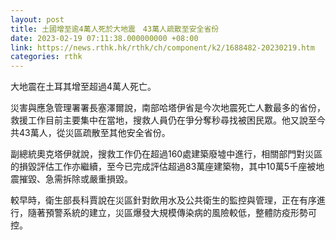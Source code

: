 ```yaml
---
layout: post
title: 土國增至逾4萬人死於大地震　43萬人疏散至安全省份
date: 2023-02-19 07:11:38.000000000 +08:00
link: https://news.rthk.hk/rthk/ch/component/k2/1688482-20230219.htm
categories: rthk
---
```


大地震在土耳其增至超過4萬人死亡。

災害與應急管理署署長塞澤爾說，南部哈塔伊省是今次地震死亡人數最多的省份，救援工作目前主要集中在當地，搜救人員仍在爭分奪秒尋找被困民眾。他又說至今共43萬人，從災區疏散至其他安全省份。

副總統奧克塔伊就說，搜救工作仍在超過160處建築廢墟中進行，相關部門對災區的損毀評估工作亦繼續，至今已完成評估超過83萬座建築物，其中10萬5千座被地震摧毀、急需拆除或嚴重損毀。

較早時，衛生部長科賈說在災區針對飲用水及公共衛生的監控與管理，正在有序進行，隨著預警系統的建立，災區爆發大規模傳染病的風險較低，整體防疫形勢可控。
